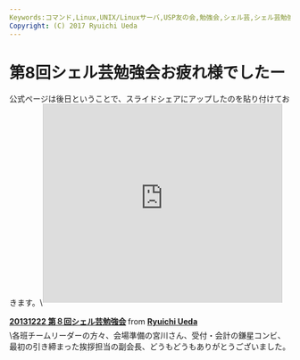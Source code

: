 ```yaml
---
Keywords:コマンド,Linux,UNIX/Linuxサーバ,USP友の会,勉強会,シェル芸,シェル芸勉強会
Copyright: (C) 2017 Ryuichi Ueda
---
```

# 第8回シェル芸勉強会お疲れ様でしたー
公式ページは後日ということで、スライドシェアにアップしたのを貼り付けておきます。\\<iframe src="http://www.slideshare.net/slideshow/embed_code/29426544" width="427" height="356" frameborder="0" marginwidth="0" marginheight="0" scrolling="no" style="border:1px solid #CCC;border-width:1px 1px 0;margin-bottom:5px" allowfullscreen> </iframe> <div style="margin-bottom:5px"> <strong> <a href="https://www.slideshare.net/ryuichiueda/20131222-8" target="_blank">20131222 第８回シェル芸勉強会</a> </strong> from <strong><a href="http://www.slideshare.net/ryuichiueda" target="_blank">Ryuichi Ueda</a></strong> </div>\\各班チームリーダーの方々、会場準備の宮川さん、受付・会計の鎌星コンビ、最初の引き締まった挨拶担当の副会長、どうもどうもありがとうございました。
